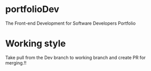 # portfolioDev
The Front-end Development for Software Developers Portfolio

# Working style
Take pull from the Dev branch to working branch and create PR for merging.!!